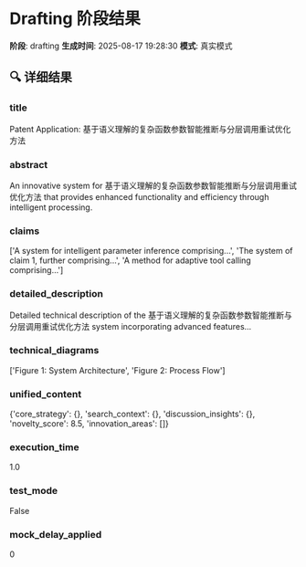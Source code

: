 # Drafting 阶段结果

**阶段**: drafting
**生成时间**: 2025-08-17 19:28:30
**模式**: 真实模式

## 🔍 详细结果

### title
Patent Application: 基于语义理解的复杂函数参数智能推断与分层调用重试优化方法

### abstract
An innovative system for 基于语义理解的复杂函数参数智能推断与分层调用重试优化方法 that provides enhanced functionality and efficiency through intelligent processing.

### claims
['A system for intelligent parameter inference comprising...', 'The system of claim 1, further comprising...', 'A method for adaptive tool calling comprising...']

### detailed_description
Detailed technical description of the 基于语义理解的复杂函数参数智能推断与分层调用重试优化方法 system incorporating advanced features...

### technical_diagrams
['Figure 1: System Architecture', 'Figure 2: Process Flow']

### unified_content
{'core_strategy': {}, 'search_context': {}, 'discussion_insights': {}, 'novelty_score': 8.5, 'innovation_areas': []}

### execution_time
1.0

### test_mode
False

### mock_delay_applied
0
